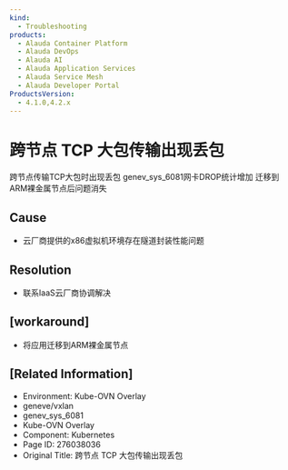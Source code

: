 ```yaml
---
kind:
  - Troubleshooting
products:
  - Alauda Container Platform
  - Alauda DevOps
  - Alauda AI
  - Alauda Application Services
  - Alauda Service Mesh
  - Alauda Developer Portal
ProductsVersion:
  - 4.1.0,4.2.x
---
```

<!-- A type of document that involves encountering a fault, diagnosing it, performing root cause analysis, and providing solutions. -->

# 跨节点 TCP 大包传输出现丢包

跨节点传输TCP大包时出现丢包 genev_sys_6081网卡DROP统计增加 迁移到ARM裸金属节点后问题消失

## Cause
- 云厂商提供的x86虚拟机环境存在隧道封装性能问题

## Resolution
- 联系IaaS云厂商协调解决

## [workaround]
- 将应用迁移到ARM裸金属节点

## [Related Information]
- Environment: Kube-OVN Overlay
- geneve/vxlan
- genev_sys_6081
- Kube-OVN Overlay
- Component: Kubernetes
- Page ID: 276038036
- Original Title: 跨节点 TCP 大包传输出现丢包
